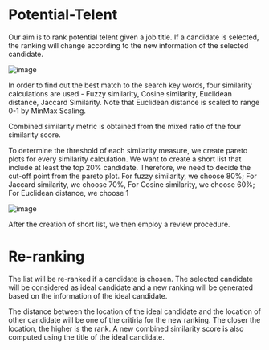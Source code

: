 # Potential-Telent

Our aim is to rank potential telent given a job title. If a candidate is selected, the ranking will change according to the new information of the selected candidate.


![image](https://user-images.githubusercontent.com/62399559/181297483-b76e3c43-ef69-4aaf-bf86-8b177fcf39db.png)

In order to find out the best match to the search key words, four similarity calculations are used - Fuzzy similarity, Cosine similarity, Euclidean distance, Jaccard Similarity. Note that Euclidean distance is scaled to range 0-1 by MinMax Scaling.

Combined similarity metric is obtained from the mixed ratio of the four similarity score.

To determine the threshold of each similarity measure, we create pareto plots for every similarity calculation. We want to create a short list that include at least the top 20% candidate. Therefore, we need to decide the cut-off point from the pareto plot. For fuzzy similarity, we choose 80%; For Jaccard similarity, we choose 70%, For Cosine similarity, we choose 60%; For Euclidean distance, we choose 1

![image](https://user-images.githubusercontent.com/62399559/181297253-786e50c5-b410-45ef-985a-afc09347d156.png)

After the creation of short list, we then employ a review procedure. 

# Re-ranking

The list will be re-ranked if a candidate is chosen. The selected candidate will be considered as ideal candidate and a new ranking will be generated based on the information of the ideal candidate.

The distance between the location of the ideal candidate and the location of other candidate will be one of the critiria for the new ranking. The closer the location, the higher is the rank. A new combined similarity score is also computed using the title of the ideal candidate.
